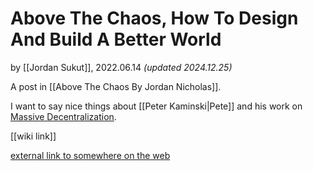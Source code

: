 # Above The Chaos, How To Design And Build A Better World

by [[Jordan Sukut]], 2022.06.14 _(updated 2024.12.25)_

A post in [[Above The Chaos By Jordan Nicholas]].

I want to say nice things about [[Peter Kaminski|Pete]] and his work on [Massive Decentralization](https://decentralize.massivehumanintelligence.org/).

[[wiki link]]

[external link to somewhere on the web](https://www.example.com/)
